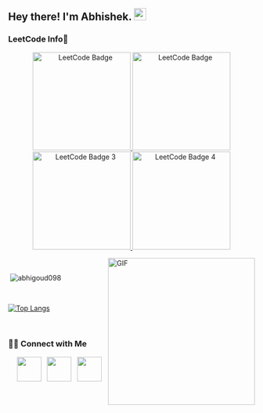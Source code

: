 <h2> Hey there! I'm Abhishek. <img src="https://github.com/souvikguria98/souvikguria98/blob/master/Hi.gif" width="25"></h2>

<h3> LeetCode Info🌟</h3>
<p align="center">
  <a href="https://leetcode.com/u/Abhishek369d/" target="_blank">
    <img class="rotate-badge" src="https://leetcode.com/static/images/badges/2024/gif/2024-04.gif" alt="LeetCode Badge" height="200" width="200" />
  </a>
 <a href="https://leetcode.com/u/Abhishek369d/" target="_blank">
    <img class="rotate-badge" src="https://leetcode.com/static/images/badges/2024/gif/2024-05.gif" alt="LeetCode Badge" height="200" width="200" />
  </a>
  <a href="https://leetcode.com/u/Abhishek369d/" target="_blank">
    <img class="rotate-badge" src="https://assets.leetcode.com/static_assets/marketing/2024-50.gif" alt="LeetCode Badge 3" height="200" width="200" />
  </a>
  <a href="https://leetcode.com/u/Abhishek369d/" target="_blank">
    <img class="rotate-badge" src="https://assets.leetcode.com/static_assets/marketing/2024-100.gif" alt="LeetCode Badge 4" height="200" width="200" />
  </a>
</p>

<img align="right" alt="GIF" src="https://github.com/user-attachments/assets/fddcdbcd-5ea2-4416-9f59-ca7fd9394aca" width="300"/>


</br>

<p>&nbsp;<img align="center" src="https://github-readme-stats.vercel.app/api?username=abhigoud098&show_icons=true&theme=transparent" alt="abhigoud098" /></p>

</br>

[![Top Langs](https://github-readme-stats.vercel.app/api/top-langs/?username=abhigoud098&layout=pie&theme=tokyonight)](https://github.com/anuraghazra/github-readme-stats)

</br>

<h3> 🤝🏻 Connect with Me </h3>

<p align="center">
&nbsp; <a href="https://x.com/abhishekgo49196" target="_blank" rel="noopener noreferrer"><img src="https://img.icons8.com/plasticine/100/000000/twitter.png" width="50" /></a>  
&nbsp; <a href="https://www.linkedin.com/in/abhishek-goud-b91a11282/" target="_blank" rel="noopener noreferrer"><img src="https://img.icons8.com/plasticine/100/000000/linkedin.png" width="50" /></a>
&nbsp; <a href="mailto:abhigoud198484@gmail.com" target="_blank" rel="noopener noreferrer"><img src="https://img.icons8.com/plasticine/100/000000/gmail.png"  width="50" /></a>
</p>



